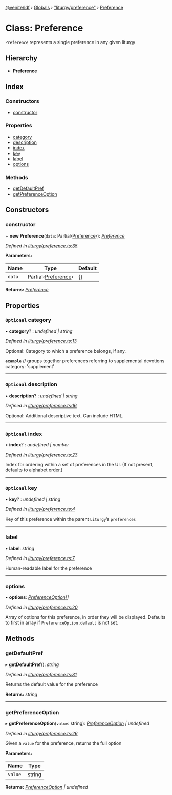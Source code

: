 [@venite/ldf](../README.md) › [Globals](../globals.md) › ["liturgy/preference"](../modules/_liturgy_preference_.md) › [Preference](_liturgy_preference_.preference.md)

# Class: Preference

`Preference` represents a single preference in any given liturgy

## Hierarchy

* **Preference**

## Index

### Constructors

* [constructor](_liturgy_preference_.preference.md#constructor)

### Properties

* [category](_liturgy_preference_.preference.md#optional-category)
* [description](_liturgy_preference_.preference.md#optional-description)
* [index](_liturgy_preference_.preference.md#optional-index)
* [key](_liturgy_preference_.preference.md#optional-key)
* [label](_liturgy_preference_.preference.md#label)
* [options](_liturgy_preference_.preference.md#options)

### Methods

* [getDefaultPref](_liturgy_preference_.preference.md#getdefaultpref)
* [getPreferenceOption](_liturgy_preference_.preference.md#getpreferenceoption)

## Constructors

###  constructor

\+ **new Preference**(`data`: Partial‹[Preference](_liturgy_preference_.preference.md)›): *[Preference](_liturgy_preference_.preference.md)*

*Defined in [liturgy/preference.ts:35](https://github.com/gbj/venite/blob/e28179e4/ldf/src/liturgy/preference.ts#L35)*

**Parameters:**

Name | Type | Default |
------ | ------ | ------ |
`data` | Partial‹[Preference](_liturgy_preference_.preference.md)› | {} |

**Returns:** *[Preference](_liturgy_preference_.preference.md)*

## Properties

### `Optional` category

• **category**? : *undefined | string*

*Defined in [liturgy/preference.ts:13](https://github.com/gbj/venite/blob/e28179e4/ldf/src/liturgy/preference.ts#L13)*

Optional: Category to which a preference belongs, if any.

**`example`** 
// groups together preferences referring to supplemental devotions
category: 'supplement'

___

### `Optional` description

• **description**? : *undefined | string*

*Defined in [liturgy/preference.ts:16](https://github.com/gbj/venite/blob/e28179e4/ldf/src/liturgy/preference.ts#L16)*

Optional: Additional descriptive text. Can include HTML.

___

### `Optional` index

• **index**? : *undefined | number*

*Defined in [liturgy/preference.ts:23](https://github.com/gbj/venite/blob/e28179e4/ldf/src/liturgy/preference.ts#L23)*

Index for ordering within a set of preferences in the UI. (If not present, defaults to alphabet order.)

___

### `Optional` key

• **key**? : *undefined | string*

*Defined in [liturgy/preference.ts:4](https://github.com/gbj/venite/blob/e28179e4/ldf/src/liturgy/preference.ts#L4)*

Key of this preference within the parent `Liturgy`’s `preferences`

___

###  label

• **label**: *string*

*Defined in [liturgy/preference.ts:7](https://github.com/gbj/venite/blob/e28179e4/ldf/src/liturgy/preference.ts#L7)*

Human-readable label for the preference

___

###  options

• **options**: *[PreferenceOption](_liturgy_preference_.preferenceoption.md)[]*

*Defined in [liturgy/preference.ts:20](https://github.com/gbj/venite/blob/e28179e4/ldf/src/liturgy/preference.ts#L20)*

Array of options for this preference, in order they will be displayed.
Defaults to first in array if `PreferenceOption.default` is not set.

## Methods

###  getDefaultPref

▸ **getDefaultPref**(): *string*

*Defined in [liturgy/preference.ts:31](https://github.com/gbj/venite/blob/e28179e4/ldf/src/liturgy/preference.ts#L31)*

Returns the default value for the preference

**Returns:** *string*

___

###  getPreferenceOption

▸ **getPreferenceOption**(`value`: string): *[PreferenceOption](_liturgy_preference_.preferenceoption.md) | undefined*

*Defined in [liturgy/preference.ts:26](https://github.com/gbj/venite/blob/e28179e4/ldf/src/liturgy/preference.ts#L26)*

Given a `value` for the preference, returns the full option

**Parameters:**

Name | Type |
------ | ------ |
`value` | string |

**Returns:** *[PreferenceOption](_liturgy_preference_.preferenceoption.md) | undefined*

